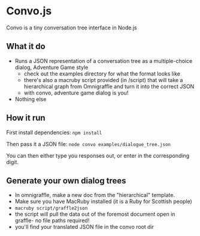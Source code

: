 Convo.js
=====

Convo is a tiny conversation tree interface in Node.js

What it do
----------------------------

* Runs a JSON representation of a conversation tree as a multiple-choice dialog, Adventure Game style
  * check out the examples directory for what the format looks like
  * there's also a macruby script provided (in /script) that will take a hierarchical graph from Omnigraffle and turn it into the correct JSON
  * with convo, adventure game dialog is you!
* Nothing else

How it run
----------------------------

First install dependencies:
`npm install`

Then pass it a JSON file:
`node convo examples/dialogue_tree.json`

You can then either type you responses out, or enter in the corresponding digit.

Generate your own dialog trees
----------------------------

* In omnigraffle, make a new doc from the "hierarchical" template.
* Make sure you have MacRuby installed (it is a Ruby for Scottish people)
* `macruby script/graffle2json`
* the script will pull the data out of the foremost document open in graffle- no file paths required!
* you'll find your translated JSON file in the convo root dir